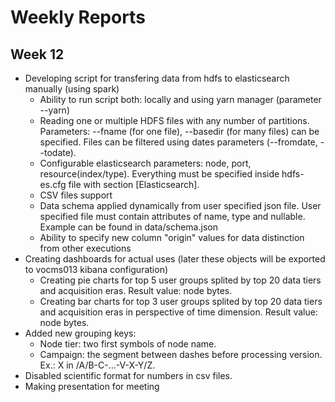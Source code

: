 # Weekly Reports 

## Week 12

- Developing script for transfering data from hdfs to elasticsearch manually (using spark)
  - Ability to run script both: locally and using yarn manager (parameter --yarn)
  - Reading one or multiple HDFS files with any number of partitions. Parameters: --fname (for one file), --basedir (for many files) can be specified. Files can be filtered using dates parameters (--fromdate, --todate). 
  - Configurable elasticsearch parameters: node, port, resource(index/type). Everything must be specified inside hdfs-es.cfg file with section [Elasticsearch].
  - CSV files support
  - Data schema applied dynamically from user specified json file. User specified file must contain attributes of name, type and nullable. Example can be found in data/schema.json
  - Ability to specify new column "origin" values for data distinction from other executions
- Creating dashboards for actual uses (later these objects will be exported to vocms013 kibana configuration)
  - Creating pie charts for top 5 user groups splited by top 20 data tiers and acquisition eras. Result value: node bytes.
  - Creating bar charts for top 3 user groups splited by top 20 data tiers and acquisition eras in perspective of time dimension. Result value: node bytes.
- Added new grouping keys:
  - Node tier: two first symbols of node name.
  - Campaign: the segment between dashes before processing version. Ex.: X in /A/B-C-...-V-X-Y/Z.
- Disabled scientific format for numbers in csv files.
- Making presentation for meeting
